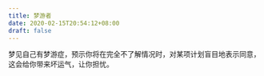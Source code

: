 ```yaml
---
title: 梦游者
date: 2020-02-15T20:54:12+08:00
draft: false
---
```


梦见自己有梦游症，预示你将在完全不了解情况时，对某项计划盲目地表示同意，这会给你带来坏运气，让你担忧。
